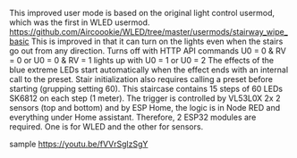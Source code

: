 This improved user mode is based on the original light control usermod, which was the first in WLED usermod.
https://github.com/Aircoookie/WLED/tree/master/usermods/stairway_wipe_basic
This is improved in that it can turn on the lights even when the stairs go out from any direction. Turns off with HTTP API commands U0 = 0 & RV = 0 or U0 = 0 & RV = 1 lights up with U0 = 1 or U0 = 2
The effects of the blue extreme LEDs start automatically when the effect ends with an internal call to the preset. Stair initialization also requires calling a preset before starting (grupping setting 60).
This staircase contains 15 steps of 60 LEDs SK6812 on each step (1 meter).
The trigger is controlled by VL53L0X 2x 2 sensors (top and bottom) and by ESP Home, the logic is in Node RED and everything under Home assistant.
Therefore, 2 ESP32 modules are required. One is for WLED and the other for sensors.

sample https://youtu.be/fVVrSglzSgY
